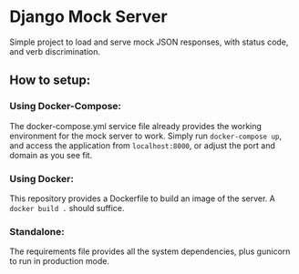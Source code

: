 # Django Mock Server

Simple project to load and serve mock JSON responses, with status code, and verb discrimination.

## How to setup:

### Using Docker-Compose:

The docker-compose.yml service file already provides the working environment for the mock server to work. Simply run `docker-compose up`, and access the application from `localhost:8000`, or adjust the port and domain as you see fit.

### Using Docker:

This repository provides a Dockerfile to build an image of the server. A `docker build .` should suffice.

### Standalone:

The requirements file provides all the system dependencies, plus gunicorn to run in production mode.
